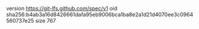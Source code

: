 version https://git-lfs.github.com/spec/v1
oid sha256:b4ab3a16d8426661dafa95eb9006bca1ba8e2a1d21d4070ee3c0964560737e25
size 767
